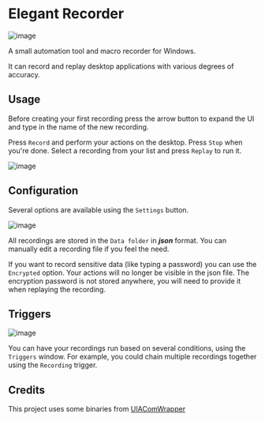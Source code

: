 # Elegant Recorder

![image](https://user-images.githubusercontent.com/981184/209982997-48d8d5f2-24cb-49d8-bf92-72ed725861de.png)

A small automation tool and macro recorder for Windows. 

It can record and replay desktop applications with various degrees of accuracy.

## Usage

Before creating your first recording press the arrow button to expand the UI and type in the name of the new recording. 

Press `Record` and perform your actions on the desktop. Press `Stop` when you're done. Select a recording from your list and press `Replay` to run it.

![image](https://user-images.githubusercontent.com/981184/209984329-be6b00f6-e47e-4d84-9fec-bf5a9e117c7d.png)

## Configuration

Several options are available using the `Settings` button.

![image](https://user-images.githubusercontent.com/981184/209984741-b181e15f-d3a7-4c05-9fdc-c5eb7c5dd307.png)

All recordings are stored in the `Data folder` in **_json_** format. You can manually edit a recording file if you feel the need.

If you want to record sensitive data (like typing a password) you can use the `Encrypted` option. Your actions will no longer be visible in the json file. The encryption password is not stored anywhere, you will need to provide it when replaying the recording. 

## Triggers

![image](https://user-images.githubusercontent.com/981184/209986667-6a50f510-30f9-4ad6-9112-8a5376ae5f88.png)

You can have your recordings run based on several conditions, using the `Triggers` window. For example, you could chain multiple recordings together using the `Recording` trigger.

## Credits

This project uses some binaries from [UIAComWrapper](https://github.com/TestStack/UIAComWrapper)
